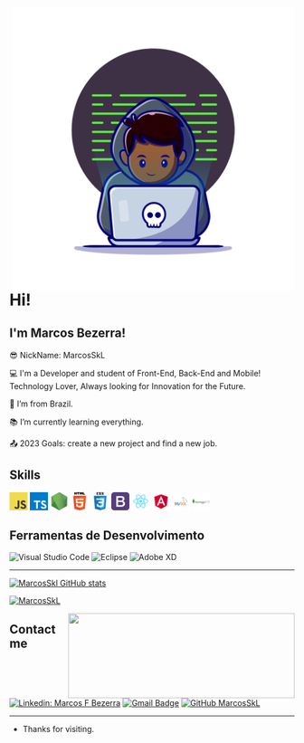 <img src="https://raw.githubusercontent.com/MarcosSkL/Portfolio/main/assets/image/Avatar_skull2.png" min-width="400px" max-width="300px" width="500px" align="right" alt="Computador MarcosSkL">

# Hi!

 

## I'm Marcos Bezerra!

:sunglasses: NickName: MarcosSkL

:computer: I'm a Developer and student of Front-End, Back-End and Mobile! Technology Lover, Always looking for Innovation for the Future.

:house_with_garden: I’m from Brazil.

:books: I’m currently learning everything.

:outbox_tray: 2023 Goals: create a new project and find a new job.


 ## Skills


<code><img height="32" src="https://raw.githubusercontent.com/github/explore/80688e429a7d4ef2fca1e82350fe8e3517d3494d/topics/javascript/javascript.png" alt="Javascript"/></code>
<code><img height="32" src="https://raw.githubusercontent.com/github/explore/80688e429a7d4ef2fca1e82350fe8e3517d3494d/topics/typescript/typescript.png" alt="Typescript"/></code>
<code><img height="32" src="https://raw.githubusercontent.com/github/explore/80688e429a7d4ef2fca1e82350fe8e3517d3494d/topics/nodejs/nodejs.png" alt="Nodejs"/></code>
<code><img height="32" src="https://raw.githubusercontent.com/github/explore/80688e429a7d4ef2fca1e82350fe8e3517d3494d/topics/html/html.png" alt="HTML5"/></code>
<code><img height="32" src="https://raw.githubusercontent.com/github/explore/80688e429a7d4ef2fca1e82350fe8e3517d3494d/topics/css/css.png" alt="CSS"/></code>
<code><img height="32" src="https://raw.githubusercontent.com/github/explore/80688e429a7d4ef2fca1e82350fe8e3517d3494d/topics/bootstrap/bootstrap.png" alt="Bootstrap"/></code>
<code><img height="32" src="https://raw.githubusercontent.com/github/explore/80688e429a7d4ef2fca1e82350fe8e3517d3494d/topics/react/react.png" alt="React"/></code>
<code><img height="32" src="https://raw.githubusercontent.com/github/explore/80688e429a7d4ef2fca1e82350fe8e3517d3494d/topics/angular/angular.png" alt="Angular"/></code>
<code><img height="32" src="https://raw.githubusercontent.com/github/explore/80688e429a7d4ef2fca1e82350fe8e3517d3494d/topics/mysql/mysql.png" alt="MySQL"/></code>
<code><img height="32" src="https://raw.githubusercontent.com/github/explore/80688e429a7d4ef2fca1e82350fe8e3517d3494d/topics/mongodb/mongodb.png" alt="MongoDB"/></code>

## Ferramentas de Desenvolvimento

  ![Visual Studio Code](https://img.shields.io/badge/-Visual%20Studio%20Code-333333?style=flat&logo=visual-studio-code&logoColor=007ACC)
  ![Eclipse](https://img.shields.io/badge/-Eclipse-333333?style=flat&logo=eclipse-ide&logoColor=2C2255)
  ![Adobe XD](https://img.shields.io/badge/-Adobe%20XD-333333?style=flat&logo=adobe-xd&logoColor=007ACC)








----------------------------------------------------------------------------------



[![MarcosSkl GitHub stats](https://github-readme-stats.vercel.app/api?username=MarcosSkL&theme=radical&show_icons=true)](https://github.com/MarcosSkL/github-readme-stats)

[![MarcosSkL](https://github-readme-stats.vercel.app/api/top-langs/?username=MarcosSkL&hide=&layout=compact&theme=radical)](https://github.com/MarcosSkL/github-readme-stats)




<img src=https://res.cloudinary.com/practicaldev/image/fetch/s--uPSJekkT--/c_limit%2Cf_auto%2Cfl_progressive%2Cq_66%2Cw_880/https://dev-to-uploads.s3.amazonaws.com/uploads/articles/2mby16ennf59g99brsyq.gif width="400" height="150" align="right">

## Contact me

[![Linkedin: Marcos F Bezerra](https://img.shields.io/badge/-Marcos_F_Bezerra-blue?style=flat-square&logo=Linkedin&logoColor=white&link=https://www.linkedin.com/in/marcos-bezerra-skl/)](https://www.linkedin.com/in/marcos-bezerra-skl/)
[![Gmail Badge](https://img.shields.io/badge/-marcos.marsk@gmail.com-006bed?style=flat-square&logo=Gmail&logoColor=white&link=mailto:marcos.marsk@gmail.com)](mailto:marcos.marsk@gmail.com)
[![GitHub MarcosSkL]( https://img.shields.io/github/followers/MarcosSkL?label=follow&style=social)](https://github.com/MarcosSkL)

----------------------------------------------------------------------------------
- Thanks for visiting.


